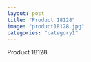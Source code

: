 ```yaml
---
layout: post
title: "Product 18128"
image: "product18128.jpg"
categories: "category1"
---
```

Product 18128
